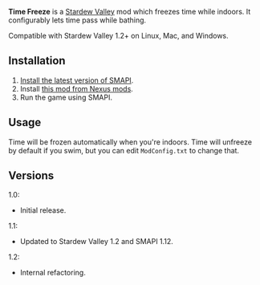 **Time Freeze** is a [Stardew Valley](http://stardewvalley.net/) mod which freezes time while
indoors. It configurably lets time pass while bathing.

Compatible with Stardew Valley 1.2+ on Linux, Mac, and Windows.

## Installation
1. [Install the latest version of SMAPI](https://github.com/Pathoschild/SMAPI/releases).
2. Install [this mod from Nexus mods](http://www.nexusmods.com/stardewvalley/mods/973).
3. Run the game using SMAPI.

## Usage
Time will be frozen automatically when you're indoors. Time will unfreeze by default if you swim,
but you can edit `ModConfig.txt` to change that.

## Versions
1.0:
* Initial release.

1.1:
* Updated to Stardew Valley 1.2 and SMAPI 1.12.

1.2:
* Internal refactoring.
